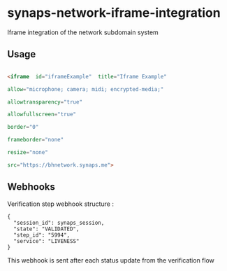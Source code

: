 # synaps-network-iframe-integration

Iframe integration of the network subdomain system

## Usage

```html

<iframe  id="iframeExample"  title="Iframe Example"

allow="microphone; camera; midi; encrypted-media;"

allowtransparency="true"

allowfullscreen="true"

border="0"

frameborder="none"

resize="none"

src="https://bhnetwork.synaps.me">

```

## Webhooks

Verification step webhook structure :
```
{
  "session_id": synaps_session,
  "state": "VALIDATED",
  "step_id": "5994",
  "service": "LIVENESS"
}
```
This webhook is sent after each status update from the verification flow
